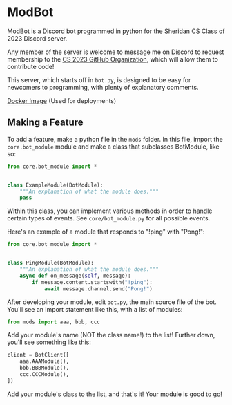 # ModBot

ModBot is a Discord bot programmed in python for the Sheridan CS Class of 2023 Discord server.

Any member of the server is welcome to message me on Discord to request membership to the
[CS 2023 GitHub Organization](https://github.com/sheridan-cs-2023/), which will allow them to
contribute code!

This server, which starts off in `bot.py`, is designed to be easy for newcomers to programming,
with plenty of explanatory comments.

[Docker Image](https://hub.docker.com/r/mctague/modbot) (Used for deployments)

## Making a Feature

To add a feature, make a python file in the `mods` folder. In this file, import the
`core.bot_module` module and make a class that subclasses BotModule, like so:

```python
from core.bot_module import *


class ExampleModule(BotModule):
    """An explanation of what the module does."""
    pass
```

Within this class, you can implement various methods in order to handle certain types of events.
See `core/bot_module.py` for all possible events.

Here's an example of a module that responds to "!ping" with "Pong!":


```python
from core.bot_module import *


class PingModule(BotModule):
    """An explanation of what the module does."""
    async def on_message(self, message):
        if message.content.startswith("!ping"):
            await message.channel.send("Pong!")
```

After developing your module, edit `bot.py`, the main source file of the bot.
You'll see an import statement like this, with a list of modules:

```python
from mods import aaa, bbb, ccc
```

Add your module's name (NOT the class name!) to the list!
Further down, you'll see something like this:

```python
client = BotClient([
    aaa.AAAModule(),
    bbb.BBBModule(),
    ccc.CCCModule(),
])
```

Add your module's class to the list, and that's it! Your module is good to go!
